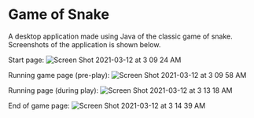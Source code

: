 # Game of Snake

A desktop application made using Java of the classic game of snake. Screenshots of the application is shown below.

Start page:
![Screen Shot 2021-03-12 at 3 09 24 AM](https://user-images.githubusercontent.com/73755569/110933068-241c0280-82e1-11eb-8ef3-d18e7485f92c.png)

Running game page (pre-play):
![Screen Shot 2021-03-12 at 3 09 58 AM](https://user-images.githubusercontent.com/73755569/110933083-28e0b680-82e1-11eb-8f11-18d656a802a5.png)

Running page (during play):
![Screen Shot 2021-03-12 at 3 13 18 AM](https://user-images.githubusercontent.com/73755569/110933106-2f6f2e00-82e1-11eb-9afa-aa1f209fe4a9.png)

End of game page:
![Screen Shot 2021-03-12 at 3 14 39 AM](https://user-images.githubusercontent.com/73755569/110933123-3433e200-82e1-11eb-8085-44de1bbed2e7.png)
